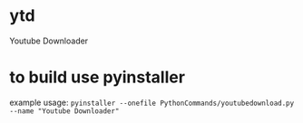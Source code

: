 # ytd
Youtube Downloader

# to build use pyinstaller
example usage:
`pyinstaller --onefile PythonCommands/youtubedownload.py --name "Youtube Downloader"`
